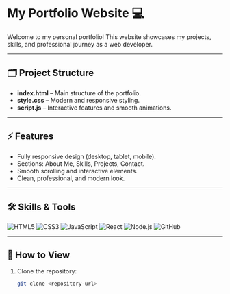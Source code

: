 # My Portfolio Website 💻

Welcome to my personal portfolio! This website showcases my projects, skills, and professional journey as a web developer.

----

## 🗂 Project Structure

- **index.html** – Main structure of the portfolio.  
- **style.css** – Modern and responsive styling.  
- **script.js** – Interactive features and smooth animations.  

-----  

## ⚡ Features

- Fully responsive design (desktop, tablet, mobile).  
- Sections: About Me, Skills, Projects, Contact.  
- Smooth scrolling and interactive elements.  
- Clean, professional, and modern look.  

---

## 🛠 Skills & Tools

![HTML5](https://img.shields.io/badge/HTML5-E34F26?style=flat&logo=html5&logoColor=white)
![CSS3](https://img.shields.io/badge/CSS3-1572B6?style=flat&logo=css3&logoColor=white)
![JavaScript](https://img.shields.io/badge/JavaScript-F7DF1E?style=flat&logo=javascript&logoColor=black)
![React](https://img.shields.io/badge/React-61DAFB?style=flat&logo=react&logoColor=black)
![Node.js](https://img.shields.io/badge/Node.js-339933?style=flat&logo=node.js&logoColor=white)
![GitHub](https://img.shields.io/badge/GitHub-181717?style=flat&logo=github&logoColor=white)

---

## 🚀 How to View

1. Clone the repository:  
   ```bash
   git clone <repository-url>
